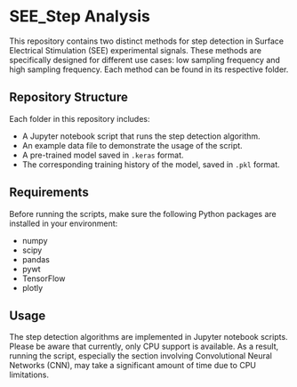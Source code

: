 # SEE_Step Analysis

This repository contains two distinct methods for step detection in Surface Electrical Stimulation (SEE) experimental signals. These methods are specifically designed for different use cases: low sampling frequency and high sampling frequency. Each method can be found in its respective folder.

## Repository Structure

Each folder in this repository includes:

- A Jupyter notebook script that runs the step detection algorithm.
- An example data file to demonstrate the usage of the script.
- A pre-trained model saved in `.keras` format.
- The corresponding training history of the model, saved in `.pkl` format.

## Requirements

Before running the scripts, make sure the following Python packages are installed in your environment:

- numpy
- scipy
- pandas
- pywt
- TensorFlow
- plotly 

## Usage

The step detection algorithms are implemented in Jupyter notebook scripts. Please be aware that currently, only CPU support is available. As a result, running the script, especially the section involving Convolutional Neural Networks (CNN), may take a significant amount of time due to CPU limitations.